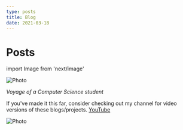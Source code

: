 ```yaml
---
type: posts 
title: Blog
date: 2021-03-18
---
```


# Posts

import Image from 'next/image'

<Image
  src="/images/mmk.png"
  alt="Photo"
  width={4592}
  height={1568}
  priority
  className="next-image"
/>

*Voyage of a Computer Science student*

If you've made it this far, consider checking out my channel for video versions of these blogs/projects. [YouTube](https://www.youtube.com/c/qxresearch)



<Image
  src="/images/qxr.png"
  width={200}
  height={60}
  alt="Photo"
  priority
  className="next-image"
/>
